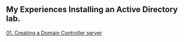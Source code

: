 ## My Experiences Installing an Active Directory lab.

[01. Creating a Domain Controller server](/domain_controller/README.md)